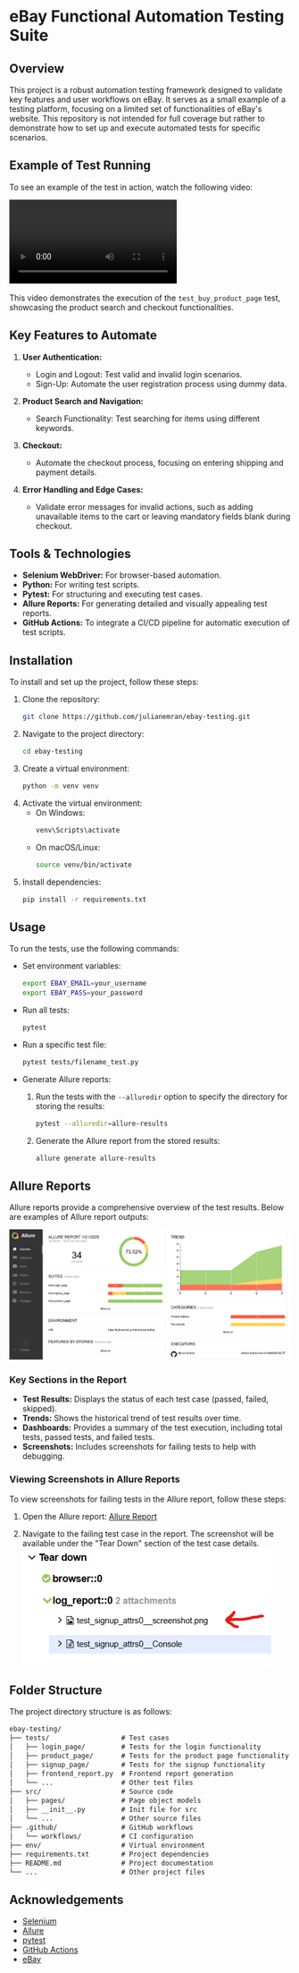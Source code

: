 # eBay Functional Automation Testing Suite

## Overview
This project is a robust automation testing framework designed to validate key features and user workflows on eBay. It serves as a small example of a testing platform, focusing on a limited set of functionalities of eBay's website. This repository is not intended for full coverage but rather to demonstrate how to set up and execute automated tests for specific scenarios.

## Example of Test Running

To see an example of the test in action, watch the following video:

![](attachments/test_example.mp4)

This video demonstrates the execution of the `test_buy_product_page` test, showcasing the product search and checkout functionalities.

## Key Features to Automate
1. **User Authentication:**
   - Login and Logout: Test valid and invalid login scenarios.
   - Sign-Up: Automate the user registration process using dummy data.

2. **Product Search and Navigation:**
   - Search Functionality: Test searching for items using different keywords.

3. **Checkout:**
   - Automate the checkout process, focusing on entering shipping and payment details.

4. **Error Handling and Edge Cases:**
   - Validate error messages for invalid actions, such as adding unavailable items to the cart or leaving mandatory fields blank during checkout.


## Tools & Technologies
- **Selenium WebDriver:** For browser-based automation.
- **Python:** For writing test scripts.
- **Pytest:** For structuring and executing test cases.
- **Allure Reports:** For generating detailed and visually appealing test reports.
- **GitHub Actions:** To integrate a CI/CD pipeline for automatic execution of test scripts.

## Installation
To install and set up the project, follow these steps:

1. Clone the repository:
    ```sh
    git clone https://github.com/julianemran/ebay-testing.git
    ```
2. Navigate to the project directory:
    ```sh
    cd ebay-testing
    ```
3. Create a virtual environment:
    ```sh
    python -m venv venv
    ```
4. Activate the virtual environment:
    - On Windows:
        ```sh
        venv\Scripts\activate
        ```
    - On macOS/Linux:
        ```sh
        source venv/bin/activate
        ```
5. Install dependencies:
    ```sh
    pip install -r requirements.txt
    ```

## Usage
To run the tests, use the following commands:

- Set environment variables:
    ```sh
    export EBAY_EMAIL=your_username
    export EBAY_PASS=your_password
    ```

- Run all tests:
    ```sh
    pytest
    ```

- Run a specific test file:
    ```sh
    pytest tests/filename_test.py
    ```

- Generate Allure reports:
    1. Run the tests with the `--alluredir` option to specify the directory for storing the results:
        ```sh
        pytest --alluredir=allure-results
        ```
    2. Generate the Allure report from the stored results:
        ```sh
        allure generate allure-results
        ```

## Allure Reports
Allure reports provide a comprehensive overview of the test results. Below are examples of Allure report outputs:

![Allure Report Example](attachments\allure_example.png)

### Key Sections in the Report
- **Test Results:** Displays the status of each test case (passed, failed, skipped).
- **Trends:** Shows the historical trend of test results over time.
- **Dashboards:** Provides a summary of the test execution, including total tests, passed tests, and failed tests.
- **Screenshots:** Includes screenshots for failing tests to help with debugging.

### Viewing Screenshots in Allure Reports
To view screenshots for failing tests in the Allure report, follow these steps:

1. Open the Allure report:
    [Allure Report](https://julianemran.github.io/ebay-testing)

2. Navigate to the failing test case in the report. The screenshot will be available under the "Tear Down" section of the test case details.
    ![](attachments/readme_screenshot.png)


## Folder Structure
The project directory structure is as follows:
```
ebay-testing/
├── tests/                  # Test cases
│   ├── login_page/         # Tests for the login functionality
│   ├── product_page/       # Tests for the product page functionality
│   ├── signup_page/        # Tests for the signup functionality
│   ├── frontend_report.py  # Frontend report generation
│   └── ...                 # Other test files
├── src/                    # Source code
│   ├── pages/              # Page object models
│   ├── __init__.py         # Init file for src
│   └── ...                 # Other source files
├── .github/                # GitHub workflows
│   └── workflows/          # CI configuration
├── env/                    # Virtual environment
├── requirements.txt        # Project dependencies
├── README.md               # Project documentation
└── ...                     # Other project files
```

## Acknowledgements
- [Selenium](https://www.selenium.dev/)
- [Allure](https://docs.qameta.io/allure/)
- [pytest](https://docs.pytest.org/en/stable/)
- [GitHub Actions](https://github.com/features/actions)
- [eBay](https://www.ebay.com/)
